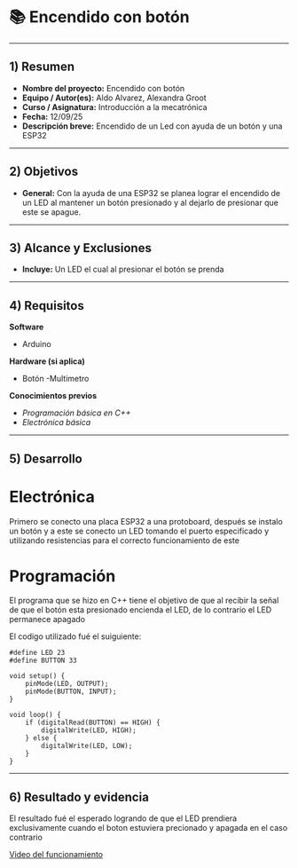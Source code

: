 # 📚 Encendido con botón
---

## 1) Resumen

- **Nombre del proyecto:** Encendido con botón
- **Equipo / Autor(es):** Aldo Alvarez, Alexandra Groot  
- **Curso / Asignatura:** Introducción a la mecatrónica
- **Fecha:** 12/09/25
- **Descripción breve:** Encendido de un Led con ayuda de un botón y una ESP32

---

## 2) Objetivos

- **General:** Con la ayuda de una ESP32 se planea lograr el encendido de un LED al mantener un botón presionado y al dejarlo de presionar que este se apague.

---
## 3) Alcance y Exclusiones

- **Incluye:** Un LED el cual al presionar el botón se prenda

---

## 4) Requisitos

**Software**
- Arduino

**Hardware (si aplica)**
- Botón
-Multimetro

**Conocimientos previos**
- _Programación básica en C++_
- _Electrónica básica_

---

## 5) Desarrollo

# Electrónica

Primero se conecto una placa ESP32 a una protoboard, después se instalo un botón y a este se conecto un LED tomando el puerto especificado y utilizando resistencias para el correcto funcionamiento de este

# Programación

El programa que se hizo en C++ tiene el objetivo de que al recibir la señal de que el botón esta presionado encienda el LED, de lo contrario el LED permanece apagado

El codigo utilizado fué el suiguiente:

```
#define LED 23
#define BUTTON 33

void setup() {
    pinMode(LED, OUTPUT);
    pinMode(BUTTON, INPUT);
}

void loop() {
    if (digitalRead(BUTTON) == HIGH) {
        digitalWrite(LED, HIGH);
    } else {
        digitalWrite(LED, LOW);
    }
}
```

---
## 6) Resultado y evidencia

El resultado fué el esperado logrando de que el LED prendiera exclusivamente cuando el boton estuviera precionado y apagada en el caso contrario

[Video del funcionamiento](https://drive.google.com/file/d/1y4MCiTSNBavNAfkrnyJipjh7j5Zh8KXm/view?usp=sharing)
